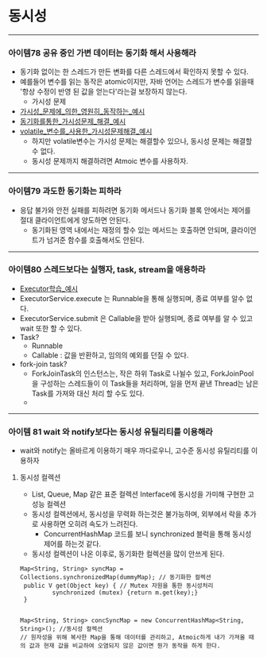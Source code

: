 # 동시성 

---
### 아이템78 공유 중인 가변 데이터는 동기화 해서 사용해라
- 동기화 없이는 한 스레드가 만든 변화를 다른 스레드에서 확인하지 못할 수 있다.
- 예를들어 변수를 읽는 동작은 atomic이지만, 자바 언어는 스레드가 변수를 읽을때 '항상 수정이 반영 된 값을 얻는다'라는걸 보장하지 않는다. 
  - 가시성 문제 
- [가시성_문제에_의한_영원히_동작하는_예시](https://github.com/jhsong2580/Reading/blob/master/effectivejava/src/main/java/domain/ch11/StopThread.java)
- [동기화를통한_가시성문제_해결_예시](https://github.com/jhsong2580/Reading/blob/master/effectivejava/src/main/java/domain/ch11/StopThread.java)
- [volatile_변수를_사용한_가시성문제해결_예시](https://github.com/jhsong2580/Reading/blob/master/effectivejava/src/main/java/domain/ch11/StopThread.java)
  - 하지만 volatile변수는 가시성 문제는 해결할수 있으나, 동시성 문제는 해결할 수 없다. 
  - 동시성 문제까지 해결하려면 Atmoic 변수를 사용하자. 

---
### 아이템79 과도한 동기화는 피하라 
- 응답 불가와 안전 실패를 피하려면 동기화 메서드나 동기화 블록 안에서는 제어를 절대 클라이언트에게 양도하면 안된다. 
  - 동기화된 영역 내에서는 재정의 할수 있는 메서드는 호출하면 안되며, 클라이언트가 넘겨준 함수를 호출해서도 안된다. 

---
### 아이템80 스레드보다는 실행자, task, stream을 애용하라
- [Executor학습_예시](https://github.com/jhsong2580/Reading/blob/master/effectivejava/src/test/java/ch11/Example.java)
- ExecutorService.execute 는 Runnable을 통해 실행되며, 종료 여부를 알수 없다.
- ExecutorService.submit 은 Callable을 받아 실행되며, 종료 여부를 알 수 있고 wait 또한 할 수 있다. 
- Task?
  - Runnable 
  - Callable : 값을 반환하고, 임의의 예외를 던질 수 있다.
- fork-join task?
  - ForkJoinTask의 인스턴스는, 작은 하위 Task로 나뉠수 있고, ForkJoinPool을 구성하는 스레드들이 이 Task들을 처리하며, 일을 먼저 끝낸 Thread는 남은 Task를 가져와 대신 처리 할 수도 있다.
  - 
---
### 아이템 81 wait 와 notify보다는 동시성 유틸리티를 이용해라 
- wait와 notify는 올바르게 이용하기 매우 까다로우니, 고수준 동시성 유틸리티를 이용하자 
1. 동시성 컬렉션
   - List, Queue, Map 같은 표준 컬렉션 Interface에 동시성을 가미해 구현한 고성능 컬렉션
   - 동시성 컬렉션에서, 동시성을 무력화 하는것은 불가능하며, 외부에서 락을 추가로 사용하면 오히려 속도가 느려진다. 
     - ConcurrentHashMap 코드를 보니 synchronized 블럭을 통해 동시성 제어를 하는것 같다. 
   - 동시성 컬렉션이 나온 이후로, 동기화한 컬렉션을 많이 안쓰게 된다. 
   
   ``` 
   Map<String, String> syncMap = Collections.synchronizedMap(dummyMap); // 동기화한 컬렉션
    public V get(Object key) { // Mutex 자원을 통한 동시성처리
            synchronized (mutex) {return m.get(key);}
    }
   
   
   Map<String, String> concSyncMap = new ConcurrentHashMap<String, String>(); //동시성 컬렉션
   // 원자성을 위해 복사한 Map을 통해 데이터를 관리하고, Atmoic하게 내가 가져올 때의 값과 현재 값을 비교하여 오염되지 않은 값이면 뭔가 동작을 하게 한다.
   ```